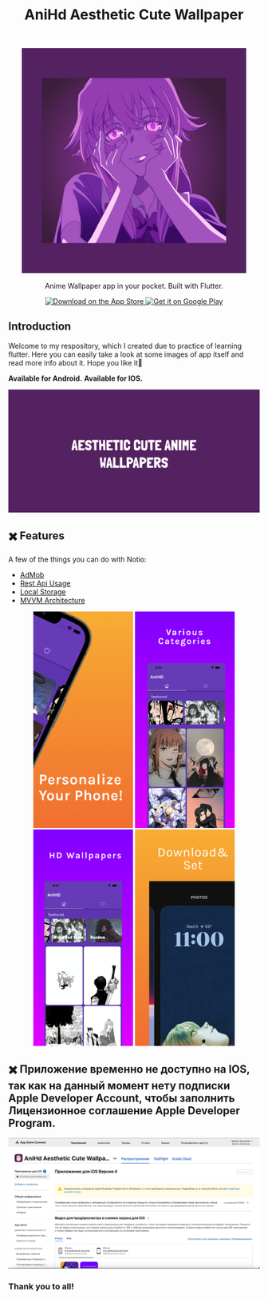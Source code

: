 <h1 align="center"> AniHd Aesthetic Cute Wallpaper </h1> <br>
<p align="center">
    <img alt="" title="GitPoint" src="https://github.com/rahat-limit/anihd-FLUTTER-APP/blob/main/assets/img/logo_1080x1080.png" width="450">
</p>

<p align="center">
  Anime Wallpaper app in your pocket. Built with Flutter.
</p>

<p align="center">
  <a href="https://apps.apple.com/us/app/anihd-aesthetic-cute-wallpaper/id6466818437?platform=iphone">
    <img alt="Download on the App Store" title="App Store" src="http://i.imgur.com/0n2zqHD.png" width="140">
  </a>

  <a href="https://play.google.com/store/apps/details?id=com.anihd.wallpapers.unique.id">
    <img alt="Get it on Google Play" title="Google Play" src="http://i.imgur.com/mtGRPuM.png" width="140">
  </a>
</p>

## Introduction
Welcome to my respository, which I created due to practice of learning flutter. Here you can easily take a look at some images of app itself and read more info about it. Hope you like it🤙

**Available for Android.**
**Available for IOS.**

<p align="center">
  <img src = "https://github.com/rahat-limit/anihd-FLUTTER-APP/blob/main/assets/img/descr_1024_500.png" width=600>
</p>

## ✖️ Features

A few of the things you can do with Notio:

* [AdMob](https://admob.google.com/home/)
* [Rest Api Usage](https://github.com/anilibria/docs/blob/master/api_v2.md#-gettitle)
* [Local Storage](https://pub.dev/packages/hive)
* [MVVM Architecture](https://www.techtarget.com/whatis/definition/Model-View-ViewModel#:~:text=Model%2DView%2DViewModel%20(MVVM)%20is%20a%20software%20design,Ken%20Cooper%20and%20John%20Gossman.)

<p align="center">
    <img src="https://github.com/rahat-limit/anihd-FLUTTER-APP/blob/main/assets/img/Hotpot%201.png" width=200>
    <img src="https://github.com/rahat-limit/anihd-FLUTTER-APP/blob/main/assets/img/Hotpot%202.png" width=200>
    <img src="https://github.com/rahat-limit/anihd-FLUTTER-APP/blob/main/assets/img/Hotpot%203.png" width=200>
    <img src="https://github.com/rahat-limit/anihd-FLUTTER-APP/blob/main/assets/img/Hotpot%204.png" width=200>
</p>

## ✖️ Приложение временно не доступно на IOS, так как на данный момент нету подписки Apple Developer Account, чтобы заполнить Лицензионное соглашение Apple Developer Program. 

<p align="center">
  <img src = "https://github.com/rahat-limit/anihd-FLUTTER-APP/blob/main/assets/img/Снимок%20экрана%202024-07-01%20в%2013.56.46.png" width=800>
</p>

<h3>Thank you to all!</h3>


